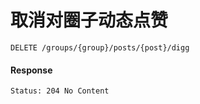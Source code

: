 # 取消对圈子动态点赞

```
DELETE /groups/{group}/posts/{post}/digg
```



#### Response

```
Status: 204 No Content
```
